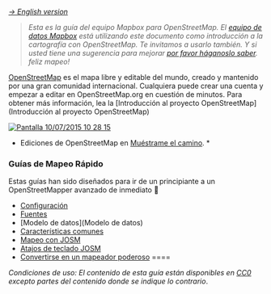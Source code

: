 *[-> English version](https://github.com/mapbox/mapping/wiki/Mapping-with-OpenStreetMap)*

> *Esta es la guía del equipo Mapbox para OpenStreetMap. El [equipo de datos Mapbox](http://wiki.openstreetmap.org/wiki/Mapbox#Mapbox_Data_Team) está utilizando este documento como  introducción a la cartografía con OpenStreetMap. Te invitamos a usarlo también. Y si usted tiene una sugerencia para  mejorar [por favor háganoslo saber](https://github.com/mapbox/mapping/issues). feliz mapeo!*

[OpenStreetMap](http://www.openstreetmap.org) es el mapa libre y editable del mundo, creado y mantenido por una gran comunidad internacional. Cualquiera puede crear una cuenta y empezar a editar en OpenStreetMap.org en cuestión de minutos. Para obtener más información, lea la [Introducción al proyecto OpenStreetMap](Introducción al proyecto OpenStreetMap)

[![Pantalla 10/07/2015 10 28 15](https://camo.githubusercontent.com/f37df4557abce99c195329587f330b1f3d5f2663/68747470733a2f2f73332e616d617a6f6e6177732e636f6d2f662e636c2e6c792f6974656d732f325a3038316a304533523435324f3033306f33552f736d74772e676966)](http://osmlab.github.io/show-me-the-way/)

* Ediciones de OpenStreetMap en [Muéstrame el camino](http://osmlab.github.io/show-me-the-way/). *

### Guías de Mapeo Rápido
Estas guías han sido diseñados para ir de un principiante a un OpenStreetMapper avanzado de inmediato :rocket:
- [Configuración](https://github.com/mapbox/mapping/wiki/Configuraci%C3%B3n)
- [Fuentes](Fuentes)
- [Modelo de datos](Modelo de datos)
- [Características comunes](https://github.com/mapbox/mapping/wiki/Caracter%C3%ADsticas-comunes)
- [Mapeo con JOSM](https://github.com/mapbox/mapping/wiki/Mapeo-con-JOSM)
- [Atajos de teclado JOSM](https://github.com/mapbox/mapping/wiki/Atajos-de-teclado-JOSM)
- [Convertirse en un mapeador poderoso](https://github.com/mapbox/mapping/wiki/Convertirse-en-un-poderoso-mapeador)
====

*Condiciones de uso: El contenido de esta guía están disponibles en [CC0](https://creativecommons.org/publicdomain/zero/1.0/) excepto partes del contenido donde se indique lo contrario*.